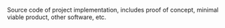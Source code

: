 Source code of project implementation, includes proof of concept, minimal viable product, other software, etc.